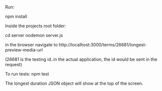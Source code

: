Run:

npm install

Inside the projects root folder:

cd server
nodemon server.js

in the browser navigate to http://localhost:3000/terms/26681/longest-preview-media-url

(26681 is the testing id..in the actual application, the id would be sent in the request)

To run tests:
npm test

The longest duration JSON object will show at the top of the screen.